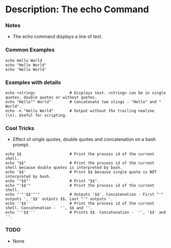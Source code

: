 # Description: The echo Command

### Notes
* The echo command displays a line of text.

### Common Examples
```shell
echo Hello World
echo "Hello World"
echo 'Hello World'
```

### Examples with details
```shell
echo <string>               # Displays text. <string> can be in single quotes, double quotes or without quotes.
echo "Hello"" World"        # Concatenate two stings - "Hello" and " World".
echo -n "Hello World"       # Output without the trailing newline (\n). Useful for scripting.
```

### Cool Tricks
* Effect of single quotes, double quotes and concatenation on a bash prompt.
```shell
echo $$                     # Print the process id of the current shell.
echo "$$"                   # Print the process id of the current shell because double quotes is interpreted by bash.
echo '$$'                   # Print $$ because single quote is NOT interpreted by bash.
echo '"$$"'                 # Print "$$".
echo "'$$'"                 # Print the process id of the current shell.
echo "'"'$$'"'"             # Outputs '$$'. Concatenation - First "'" outputs ', '$$' outputs $$, Last "'" outputs '.
echo ''$$''                 # Print the process id of the current shell. Concatenation -  '', $$ and ''.
echo '''$$'''               # Prints $$. Concatenation -  '', '$$' and ''.
```

### TODO
* None
